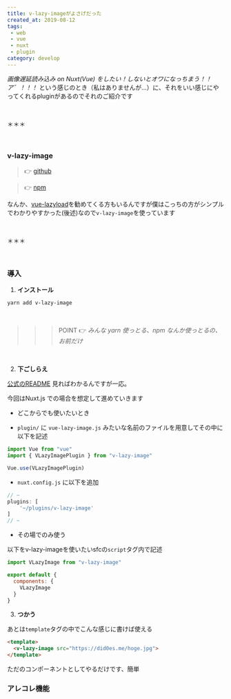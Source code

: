 ```yaml
---
title: v-lazy-imageがよさげだった
created_at: 2019-08-12
tags: 
 - web
 - vue
 - nuxt
 - plugin
category: develop
---
```


*画像遅延読み込み on Nuxt(Vue) をしたい！しないとオワになっちまう！！ア゛！！！* という感じのとき（私はありませんが...）に、それをいい感じにやってくれるpluginがあるのでそれのご紹介です

<br>

＊＊＊

<br>

### v-lazy-image

> 👉 <a target="_blank" href="https://github.com/alexjoverm/v-lazy-image">github</a>

> 👉 <a target="_blank" href="https://www.npmjs.com/package/v-lazy-image">npm</a>

なんか、<a target="_blank" href="">vue-lazyload</a>を勧めてくる方もいるんですが僕はこっちの方がシンプルでわかりやすかった(後述)なので`v-lazy-image`を使っています

<br>

＊＊＊

<br>

### 導入

1. **インストール**

```bash
yarn add v-lazy-image
```

<br>

>>> POINT 👉 *みんな yarn 使っとる、npm なんか使っとるの、お前だけ*

<br>

2. **下ごしらえ**

<a target="_blank" href="https://github.com/alexjoverm/v-lazy-image/blob/master/README.md">公式のREADME</a> 見ればわかるんですが一応。

今回はNuxt.js での場合を想定して進めていきます

- どこからでも使いたいとき

- `plugin/` に `vue-lazy-image.js` みたいな名前のファイルを用意してその中に以下を記述

```javascript
import Vue from "vue"
import { VLazyImagePlugin } from "v-lazy-image"

Vue.use(VLazyImagePlugin)
```

- `nuxt.config.js` に以下を追加

```javascript
// ~
plugins: [
    '~/plugins/v-lazy-image'
]
// ~
```

- その場でのみ使う

以下をv-lazy-imageを使いたいsfcの`script`タグ内で記述

```javascript
import VLazyImage from "v-lazy-image"

export default {
  components: {
    VLazyImage
  }
}
```

3. **つかう**

あとは`template`タグの中でこんな感じに書けば使える

```html
<template>
  <v-lazy-image src="https://did0es.me/hoge.jpg">
</template>
```

ただのコンポーネントとしてやるだけです、簡単

### アレコレ機能